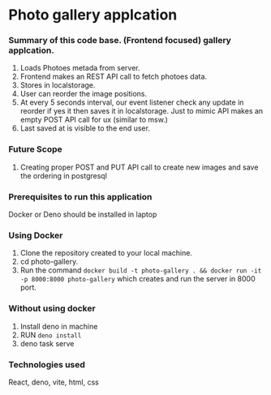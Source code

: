 
# Photo gallery applcation

### Summary of this code base. (Frontend focused) gallery applcation.
1. Loads Photoes metada from server.
2. Frontend makes an REST API call to fetch photoes data.
3. Stores in localstorage.
4. User can reorder the image positions.
5. At every 5 seconds interval, our event listener check any update in reorder if yes it then saves it in localstorage. Just to mimic API makes an empty POST API call for ux (similar to msw.)
6. Last saved at is visible to the end user.

### Future Scope
1. Creating proper POST and PUT API call to create new images and save the ordering in postgresql

### Prerequisites to run this application

Docker or Deno should be installed in laptop

### Using Docker

1. Clone the repository created to your local machine.
2. cd photo-gallery.
1. Run the command `docker build -t photo-gallery . && docker run -it -p 8000:8000 photo-gallery` which creates and run the server in 8000 port.

### Without using docker 
1. Install deno in machine
2. RUN `deno install`
3. deno task serve


### Technologies used
React, deno, vite, html, css


